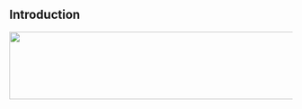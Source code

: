 <h2>Introduction</h2>


<a href="https://github.com/devxb/gitanimals">
  <img
    src="https://render.gitanimals.org/lines/devClouood"
    width="600"
    height="120"
  />
</a>

  

<!--
**devClouood/devClouood** is a ✨ _special_ ✨ repository because its `README.md` (this file) appears on your GitHub profile.

Here are some ideas to get you started:

- 🔭 I’m currently working on ...
- 🌱 I’m currently learning ...
- 👯 I’m looking to collaborate on ...
- 🤔 I’m looking for help with ...
- 💬 Ask me about ...
- 📫 How to reach me: ...
- 😄 Pronouns: ...
- ⚡ Fun fact: ...
-->
